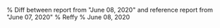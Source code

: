 % Diff between report from "June 08, 2020" and reference report from "June 07, 2020"
% Reffy
% June 08, 2020

